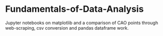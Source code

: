 # Fundamentals-of-Data-Analysis
Jupyter notebooks on matplotlib and a comparison of CAO points through web-scraping, csv conversion and pandas dataframe work. 
